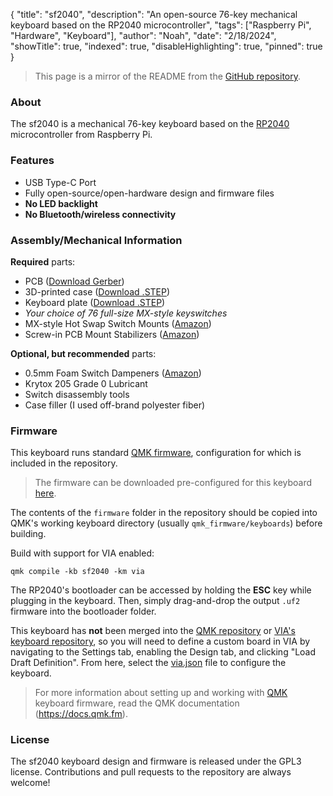 {
"title": "sf2040",
"description": "An open-source 76-key mechanical keyboard based on the RP2040 microcontroller",
"tags": ["Raspberry Pi", "Hardware", "Keyboard"],
"author": "Noah",
"date": "2/18/2024",
"showTitle": true,
"indexed": true,
"disableHighlighting": true,
"pinned": true
}

> This page is a mirror of the README from the [GitHub repository](https://github.com/strayfade/sf2040).

### About

The sf2040 is a mechanical 76-key keyboard based on the [RP2040](https://datasheets.raspberrypi.com/rp2040/rp2040-datasheet.pdf) microcontroller from Raspberry Pi.

### Features

-   USB Type-C Port
-   Fully open-source/open-hardware design and firmware files
-   **No LED backlight**
-   **No Bluetooth/wireless connectivity**

### Assembly/Mechanical Information

**Required** parts:

-   PCB ([Download Gerber](https://github.com/strayfade/sf2040/blob/main/pcb/Gerber/Gerber.zip))
-   3D-printed case ([Download .STEP](https://github.com/strayfade/sf2040/blob/main/case/Case.step))
-   Keyboard plate ([Download .STEP](https://github.com/strayfade/sf2040/blob/main/plate/Plate.step))
-   _Your choice of 76 full-size MX-style keyswitches_
-   MX-style Hot Swap Switch Mounts ([Amazon](https://www.amazon.com/gp/product/B0B4W9YMGM))
-   Screw-in PCB Mount Stabilizers ([Amazon](https://www.amazon.com/gp/product/B0CN38CXQ3))

**Optional, but recommended** parts:

-   0.5mm Foam Switch Dampeners ([Amazon](https://www.amazon.com/gp/product/B0B942VCMV))
-   Krytox 205 Grade 0 Lubricant
-   Switch disassembly tools
-   Case filler (I used off-brand polyester fiber)

### Firmware

This keyboard runs standard [QMK firmware](https://docs.qmk.fm/#/), configuration for which is included in the repository.

> The firmware can be downloaded pre-configured for this keyboard [here](https://github.com/strayfade/sf2040/raw/main/firmware/builds/sf2040.uf2).

The contents of the `firmware` folder in the repository should be copied into QMK's working keyboard directory (usually `qmk_firmware/keyboards`) before building.

Build with support for VIA enabled:

    qmk compile -kb sf2040 -km via

The RP2040's bootloader can be accessed by holding the **ESC** key while plugging in the keyboard. Then, simply drag-and-drop the output `.uf2` firmware into the bootloader folder.

This keyboard has **not** been merged into the [QMK repository](https://github.com/qmk/qmk_firmware/tree/master/keyboards) or [VIA's keyboard repository](https://github.com/the-via/keyboards), so you will need to define a custom board in VIA by navigating to the Settings tab, enabling the Design tab, and clicking "Load Draft Definition". From here, select the [via.json](/firmware/sf2040/via.json) file to configure the keyboard.

> For more information about setting up and working with [QMK](https://docs.qmk.fm/#/) keyboard firmware, read the QMK documentation (https://docs.qmk.fm).

### License

The sf2040 keyboard design and firmware is released under the GPL3 license. Contributions and pull requests to the repository are always welcome!

